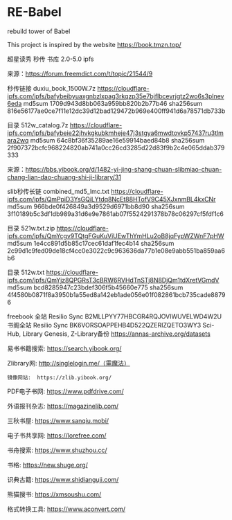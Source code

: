 # RE-Babel
rebuild tower of Babel

This project is inspired by the website https://book.tmzn.top/

超星读秀 秒传 书库 2.0-5.0 ipfs

来源：https://forum.freemdict.com/t/topic/21544/9

秒传链接 duxiu_book_1500W.7z
https://cloudflare-ipfs.com/ipfs/bafybeibyuaxgnbzlxpag3rkqzp35e7bjflbcevrjgtz2wo6s3plnev6eda
md5sum     1709d943d8bb063a959bb820b2b77b46
sha256sum  816e56177ae0ce7f11e12dc39d12bad129472b969e400ff941d6a78571db733b

目录 512w_catalog.7z
https://cloudflare-ipfs.com/ipfs/bafybeie22jhvkgkubkmheje47j3stgya6mwdtovkp57437ru3tlmara2wq
md5sum     64c8bf36f35289ae16e59914baed84b8
sha256sum  2f907372bcfc968224820ab741a0cc26cd3285d22d83f9b2c4e065ddab379333


来源：https://bbs.yibook.org/d/1482-yi-jing-shang-chuan-slibmiao-chuan-chang-lian-dao-chuang-shi-ji-library/31

slib秒传长链 combined_md5_lmc.txt
https://cloudflare-ipfs.com/ipfs/QmPpiD3YsGQiLYtdq8NcEt88HTofV9C45XJxnmBL4kxCNr
md5sum     966bde0f426849a3d9529d6971bb8d90
sha256sum  3f10189b5c3df1db989a31d6e9e7861ab07f5524291378b78c06297cf5fdf1c6

目录 521w.txt.zip
https://cloudflare-ipfs.com/ipfs/QmYcgv9TQtgFGuKuViUEwThYmHLu2oB8jqFypWZWnF7pHW
md5sum     1e4cc891d5b85c17cec61daf1fec4b14
sha256sum  2c99d1c9fed09de18cf4cc0e3022c9c963636da77b1e08e9abb551ba859aa6b6

目录 512w.txt
https://cloudflare-ipfs.com/ipfs/QmYjz8QPGRsT3cBRW6RVHdTnSTj8N8DjQm1tdXretVGmdV
md5sum     bcd8285947c23bdef306f5b45660e775
sha256sum  4f4580b0871f8a3950b1a55ed8a142eb1ade056e01f082861bcb735cade88796


freebook 全站
Resilio Sync B2MLLPYY77HBCGR4RQJOVIWUVELWD4W2U
书阁全站
Resilio Sync BK6VORSOAPPEHB4D522QZERIZQETO3WY3
Sci-Hub, Library Genesis, Z-Library备份
https://annas-archive.org/datasets


易书书籍搜索:  https://search.yibook.org/

Zlibrary网:  http://singlelogin.me/（需魔法）

    镜像网站:  https://zlib.yibook.org/

PDF电子书网:  https://www.pdfdrive.com/

外语报刊杂志:  https://magazinelib.com/

三秋书屋:  https://www.sanqiu.mobi/

电子书共享网:  https://lorefree.com/

书舟搜索:  https://www.shuzhou.cc/

书格:  https://new.shuge.org/

识典古籍:  https://www.shidianguji.com/

熊猫搜书:  https://xmsoushu.com/

格式转换工具:  https://www.aconvert.com/
